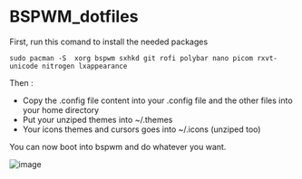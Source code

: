 # BSPWM_dotfiles
First, run this comand to install the needed packages 
```
sudo pacman -S  xorg bspwm sxhkd git rofi polybar nano picom rxvt-unicode nitrogen lxappearance
```
Then : 
- Copy the .config file content into your .config file and the other files into your home directory
- Put your unziped themes into ~/.themes 
- Your icons themes and cursors goes into ~/.icons (unziped too)

You can now boot into bspwm and do whatever you want.

![image](https://user-images.githubusercontent.com/98690904/180974818-32eaa896-73c7-4840-a8b7-8290ad0881bd.png)
